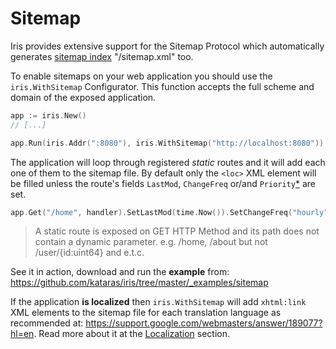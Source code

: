 # Sitemap

Iris provides extensive support for the Sitemap Protocol which automatically generates [sitemap index](https://www.sitemaps.org/protocol.html#index) "/sitemap.xml" too.

To enable sitemaps on your web application you should use the `iris.WithSitemap` Configurator. This function accepts the full scheme and domain of the exposed application.

```go
app := iris.New()
// [...]

app.Run(iris.Addr(":8080"), iris.WithSitemap("http://localhost:8080"))
```

The application will loop through registered _static_ routes and it will add each one of them to the sitemap file. By default only the `<loc>` XML element will be filled unless the route's fields `LastMod`, `ChangeFreq` or/and `Priority`[*](https://www.sitemaps.org/protocol.html) are set.

```go
app.Get("/home", handler).SetLastMod(time.Now()).SetChangeFreq("hourly").SetPriority(0.8)
```

> A static route is exposed on GET HTTP Method and its path does not contain a dynamic parameter. e.g. /home, /about but not /user/{id:uint64} and e.t.c.

See it in action, download and run the **example** from: https://github.com/kataras/iris/tree/master/_examples/sitemap

If the application **is localized** then `iris.WithSitemap` will add `xhtml:link` XML elements to the sitemap file for each translation language as recommended at: https://support.google.com/webmasters/answer/189077?hl=en. Read more about it at the [Localization](localization.md) section.
